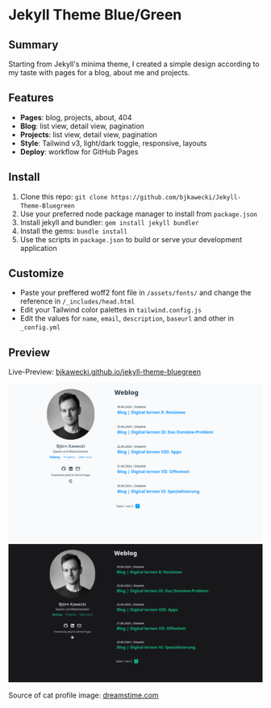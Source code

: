 <!-- [![Jekyll Themes Badge](https://img.shields.io/badge/featured%20on-JT-red.svg)](https://jekyll-themes.com/[bjkawecki]/[Jekyll-Theme-Bluegreen]) -->

# Jekyll Theme Blue/Green 

## Summary

Starting from Jekyll's minima theme, I created a simple design according to my taste with pages for a blog, about me and projects.

## Features

- **Pages**: blog, projects, about, 404
- **Blog**: list view, detail view, pagination
- **Projects**: list view, detail view, pagination
- **Style**: Tailwind v3, light/dark toggle, responsive, layouts
- **Deploy**: workflow for GitHub Pages

## Install

1. Clone this repo: `git clone https://github.com/bjkawecki/Jekyll-Theme-Bluegreen`
2. Use your preferred node package manager to install from `package.json`
3. Install jekyll and bundler: `gem install jekyll bundler`
4. Install the gems: `bundle install`
5. Use the scripts in `package.json` to build or serve your development application

## Customize

- Paste your preffered woff2 font file in `/assets/fonts/` and change the reference in `/_includes/head.html`
- Edit your Tailwind color palettes in `tailwind.config.js`
- Edit the values for `name`, `email`, `description`, `baseurl` and other in `_config.yml`

## Preview

Live-Preview: [bjkawecki.github.io/jekyll-theme-bluegreen](https://bjkawecki.github.io/jekyll-theme-bluegreen/)

![preview-blog-blue](/assets/preview/blue.png) 
![preview-blog-green](/assets/preview/green.png) 

Source of cat profile image: [dreamstime.com](https://www.dreamstime.com/adorable-minty-green-cat-cartoon-design-perfect-playful-illustrations-image354438289)